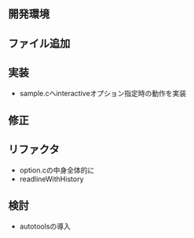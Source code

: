 ## 開発環境

## ファイル追加

## 実装
- sample.cへinteractiveオプション指定時の動作を実装

## 修正

## リファクタ
- option.cの中身全体的に
- readlineWithHistory

## 検討
- autotoolsの導入
